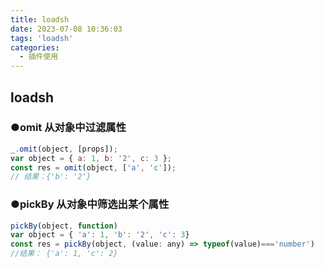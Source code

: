 ```yaml
---
title: loadsh
date: 2023-07-08 10:36:03
tags: 'loadsh'
categories:
  - 插件使用
---
```


## loadsh

### ●omit 从对象中过滤属性

```js
_.omit(object, [props]);
var object = { a: 1, b: '2', c: 3 };
const res = omit(object, ['a', 'c']);
// 结果：{'b': '2'}
```

### ●pickBy 从对象中筛选出某个属性

```js
pickBy(object, function)
var object = { 'a': 1, 'b': '2', 'c': 3}
const res = pickBy(object, (value: any) => typeof(value)==='number')
//结果： {'a': 1, 'c': 2}
```

